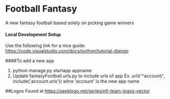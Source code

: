 # Football Fantasy
A new fantasy football based solely on picking game winners

#### Local Development Setup
  Use the following link for a nice guide: https://code.visualstudio.com/docs/python/tutorial-django

####To add a new app
1. python manage.py startapp appname
2. Update fantasyFootball.urls.py to include urls of app
    Ex. url(r'^account/', include('account.urls')) whre 'account' is the new app name

##Logos Found at https://seeklogo.net/series/nfl-team-logos-vector